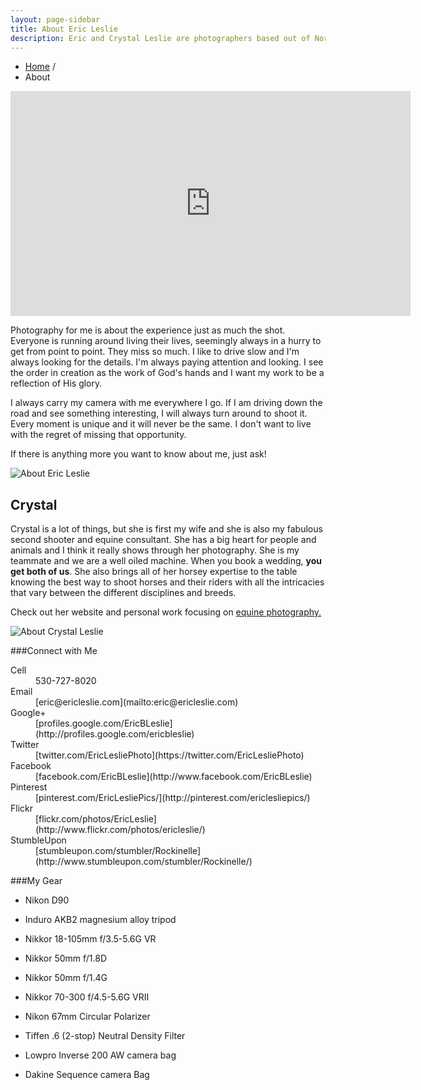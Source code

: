 ```yaml
---
layout: page-sidebar
title: About Eric Leslie
description: Eric and Crystal Leslie are photographers based out of Northern California shooting Weddings, portraits, Sports, Rodeos and all manner of Events. 
---
```


<ul class="breadcrumb">
  <li><a href="/">Home</a> <span class="divider">/</span></li>
  <li class="active">About</li>
</ul>

<iframe width="640" height="360" src="http://www.youtube.com/embed/H9n2tYeACE0" frameborder="0" allowfullscreen></iframe>

Photography for me is about the experience just as much the shot. Everyone is running around living their lives, seemingly always in a hurry to get from point to point. They miss so much. I like to drive slow and I'm always looking for the details. I'm always paying attention and looking. I see the order in creation as the work of God's hands and I want my work to be a reflection of His glory.

I always carry my camera with me everywhere I go. If I am driving down the road and see something interesting, I will always turn around to shoot it. Every moment is unique and it will never be the same. I don't want to live with the regret of missing that opportunity.

If there is anything more you want to know about me, just ask!

![About Eric Leslie](/assets/images/about-eric-leslie.jpg)

## Crystal
Crystal is a lot of things, but she is first my wife and she is also my fabulous second shooter and equine consultant. She has a big heart for people and animals and I think it really shows through her photography. She is my teammate and we are a well oiled machine. When you book a wedding, **you get both of us**. She also brings all of her horsey expertise to the table knowing the best way to shoot horses and their riders with all the intricacies that vary between the different disciplines and breeds.

Check out her website and personal work  focusing on [equine photography.](http://rideandsee.com)

![About Crystal Leslie](/assets/images/about-crystal-leslie.jpg)

###Connect with Me
<dl>
	<dt>Cell</dt>
	<dd>530-727-8020</dd>
	<dt>Email</dt>
	<dd>[eric@ericleslie.com](mailto:eric@ericleslie.com)</dd>
	<dt>Google+</dt>
	<dd>[profiles.google.com/EricBLeslie](http://profiles.google.com/ericbleslie)</dd>
	<dt>Twitter</dt>
	<dd>[twitter.com/EricLesliePhoto](https://twitter.com/EricLesliePhoto)</dd>
	<dt>Facebook</dt>
	<dd>[facebook.com/EricBLeslie](http://www.facebook.com/EricBLeslie)</dd>
	<dt>Pinterest</dt>
	<dd>[pinterest.com/EricLesliePics/](http://pinterest.com/ericlesliepics/)</dd>
	<dt>Flickr</dt>
	<dd>[flickr.com/photos/EricLeslie](http://www.flickr.com/photos/ericleslie/)</dd>
	<dt>StumbleUpon</dt>
	<dd>[stumbleupon.com/stumbler/Rockinelle](http://www.stumbleupon.com/stumbler/Rockinelle/)</dd>
</dl>

###My Gear

* Nikon D90
* Induro AKB2 magnesium alloy tripod
* Nikkor 18-105mm f/3.5-5.6G VR
* Nikkor 50mm f/1.8D
* Nikkor 50mm f/1.4G
* Nikkor 70-300 f/4.5-5.6G VRII


* Nikon 67mm Circular Polarizer
* Tiffen .6 (2-stop) Neutral Density Filter


* Lowpro Inverse 200 AW camera bag
* Dakine Sequence camera Bag